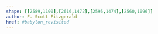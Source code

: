 ```yaml
---
shape: [[2589,1100],[2616,1472],[2595,1474],[2560,1096]]
author: F. Scott Fitzgerald
href: #babylon_revisited
---
```

 